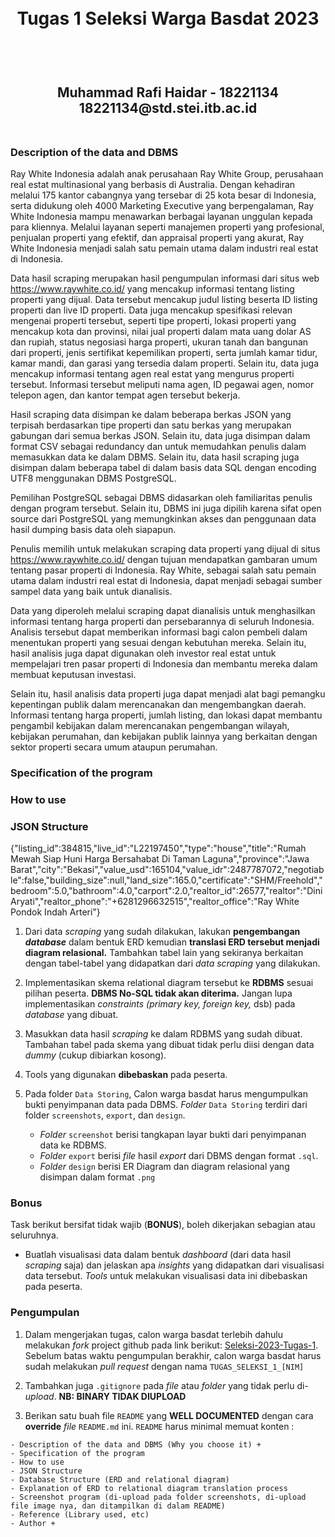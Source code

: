 <h1 align="center">
  <br>
  Tugas 1 Seleksi Warga Basdat 2023
  <br>
  <br>
</h1>

<h2 align="center">
  <br>
  Muhammad Rafi Haidar - 18221134
  18221134@std.stei.itb.ac.id
  <br>
  <br>
</h2>


### Description of the data and DBMS

Ray White Indonesia adalah anak perusahaan Ray White Group, perusahaan real estat multinasional yang berbasis di Australia. Dengan kehadiran melalui 175 kantor cabangnya yang tersebar di 25 kota besar di Indonesia, serta didukung oleh 4000 Marketing Executive yang berpengalaman, Ray White Indonesia mampu menawarkan berbagai layanan unggulan kepada para kliennya. Melalui layanan seperti manajemen properti yang profesional, penjualan properti yang efektif, dan appraisal properti yang akurat, Ray White Indonesia menjadi salah satu pemain utama dalam industri real estat di Indonesia.

Data hasil scraping merupakan hasil pengumpulan informasi dari situs web https://www.raywhite.co.id/ yang mencakup informasi tentang listing properti yang dijual. Data tersebut mencakup judul listing beserta ID listing properti dan live ID properti. Data juga mencakup spesifikasi relevan mengenai properti tersebut, seperti tipe properti, lokasi properti yang mencakup kota dan provinsi, nilai jual properti dalam mata uang dolar AS dan rupiah, status negosiasi harga properti, ukuran tanah dan bangunan dari properti, jenis sertifikat kepemilikan properti, serta jumlah kamar tidur, kamar mandi, dan garasi yang tersedia dalam properti. Selain itu, data juga mencakup informasi tentang agen real estat yang mengurus properti tersebut. Informasi tersebut meliputi nama agen, ID pegawai agen, nomor telepon agen, dan kantor tempat agen tersebut bekerja.

Hasil scraping data disimpan ke dalam beberapa berkas JSON yang terpisah berdasarkan tipe properti dan satu berkas yang merupakan gabungan dari semua berkas JSON. Selain itu, data juga disimpan dalam format CSV sebagai redundancy dan untuk memudahkan penulis dalam memasukkan data ke dalam DBMS. Selain itu, data hasil scraping juga disimpan dalam beberapa tabel di dalam basis data SQL dengan encoding UTF8 menggunakan DBMS PostgreSQL.

Pemilihan PostgreSQL sebagai DBMS didasarkan oleh familiaritas penulis dengan program tersebut. Selain itu, DBMS ini juga dipilih karena sifat open source dari PostgreSQL yang memungkinkan akses dan penggunaan data hasil dumping basis data oleh siapapun.

Penulis memilih untuk melakukan scraping data properti yang dijual di situs https://www.raywhite.co.id/ dengan tujuan mendapatkan gambaran umum tentang pasar properti di Indonesia. Ray White, sebagai salah satu pemain utama dalam industri real estat di Indonesia, dapat menjadi sebagai sumber sampel data yang baik untuk dianalisis.

Data yang diperoleh melalui scraping dapat dianalisis untuk menghasilkan informasi tentang harga properti dan persebarannya di seluruh Indonesia. Analisis tersebut dapat memberikan informasi  bagi calon pembeli dalam menentukan properti yang sesuai dengan kebutuhan mereka. Selain itu, hasil analisis juga dapat digunakan oleh investor real estat untuk mempelajari tren pasar properti di Indonesia dan membantu mereka dalam membuat keputusan investasi.

Selain itu, hasil analisis data properti juga dapat menjadi alat bagi pemangku kepentingan publik dalam merencanakan dan mengembangkan daerah. Informasi tentang harga properti, jumlah listing, dan lokasi dapat membantu pengambil kebijakan dalam merencanakan pengembangan wilayah, kebijakan perumahan, dan kebijakan publik lainnya yang berkaitan dengan sektor properti secara umum ataupun perumahan.


### Specification of the program



### How to use

### JSON Structure

{"listing_id":384815,"live_id":"L22197450","type":"house","title":"Rumah Mewah Siap Huni Harga Bersahabat Di Taman Laguna","province":"Jawa Barat","city":"Bekasi","value_usd":165104,"value_idr":2487787072,"negotiable":false,"building_size":null,"land_size":165.0,"certificate":"SHM\/Freehold","bedroom":5.0,"bathroom":4.0,"carport":2.0,"realtor_id":26577,"realtor":"Dini Aryati","realtor_phone":"+6281296632515","realtor_office":"Ray White Pondok Indah Arteri"}

1. Dari data _scraping_ yang sudah dilakukan, lakukan __pengembangan *database*__ dalam bentuk ERD kemudian __translasi ERD tersebut menjadi diagram relasional.__ Tambahkan tabel lain yang sekiranya berkaitan dengan tabel-tabel yang didapatkan dari _data scraping_ yang dilakukan.
   
2. Implementasikan skema relational diagram tersebut ke __RDBMS__ sesuai pilihan peserta. __DBMS No-SQL tidak akan diterima.__ Jangan lupa implementasikan _constraints (primary key, foreign key,_ dsb) pada _database_ yang dibuat.

3. Masukkan data hasil _scraping_ ke dalam RDBMS yang sudah dibuat. Tambahan tabel pada skema yang dibuat tidak perlu diisi dengan data _dummy_ (cukup dibiarkan kosong).

4. Tools yang digunakan __dibebaskan__ pada peserta.

5. Pada folder `Data Storing`, Calon warga basdat harus mengumpulkan bukti penyimpanan data pada DBMS. _Folder_ `Data Storing` terdiri dari folder `screenshots`, `export`, dan `design`.
    - _Folder_ `screenshot` berisi tangkapan layar bukti dari penyimpanan data ke RDBMS.
    - _Folder_ `export` berisi _file_ hasil _export_ dari DBMS dengan format `.sql`.
    -  _Folder_ `design` berisi ER Diagram dan diagram relasional yang disimpan dalam format `.png`


### Bonus
Task berikut bersifat tidak wajib (__BONUS__), boleh dikerjakan sebagian atau seluruhnya.

- Buatlah visualisasi data dalam bentuk _dashboard_ (dari data hasil _scraping_ saja) dan jelaskan apa _insights_ yang didapatkan dari visualisasi data tersebut. _Tools_ untuk melakukan visualisasi data ini dibebaskan pada peserta.

### Pengumpulan


1. Dalam mengerjakan tugas, calon warga basdat terlebih dahulu melakukan _fork_ project github pada link berikut: [Seleksi-2023-Tugas-1](https://github.com/wargabasdat/Seleksi-2023-Tugas-1). Sebelum batas waktu pengumpulan berakhir, calon warga basdat harus sudah melakukan _pull request_ dengan nama ```TUGAS_SELEKSI_1_[NIM]```

2. Tambahkan juga `.gitignore` pada _file_ atau _folder_ yang tidak perlu di-_upload_. __NB: BINARY TIDAK DIUPLOAD__

3. Berikan satu buah file `README` yang __WELL DOCUMENTED__ dengan cara __override__ _file_ `README.md` ini. `README` harus minimal memuat konten :


```
- Description of the data and DBMS (Why you choose it) +
- Specification of the program
- How to use
- JSON Structure
- Database Structure (ERD and relational diagram)
- Explanation of ERD to relational diagram translation process
- Screenshot program (di-upload pada folder screenshots, di-upload file image nya, dan ditampilkan di dalam README)
- Reference (Library used, etc)
- Author +
```
